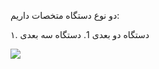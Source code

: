 دو نوع دستگاه متخصات داریم:

۱. دستگاه دو بعدی 
	1. دستگاه سه بعدی


![](1.%D8%A8%D8%B1%D8%AF%D8%A7%D8%B1%20%D9%87%D8%A7%202023-11-10%2016.56.excalidraw)

